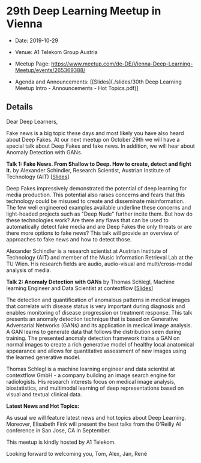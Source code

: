 # 29th Deep Learning Meetup in Vienna

* Date: 2019-10-29
* Venue: A1 Telekom Group Austria
* Meetup Page: https://www.meetup.com/de-DE/Vienna-Deep-Learning-Meetup/events/265369388/

* Agenda and Announcements: [[Slides](./slides/30th Deep Learning Meetup Intro - Announcements - Hot Topics.pdf)]

## Details

 Dear Deep Learners,

Fake news is a big topic these days and most  likely you have also heard about Deep Fakes. At our next meetup on  October 29th we will have a special talk about Deep Fakes and fake news.  In addition, we will hear about Anomaly Detection with GANs.


**Talk 1:
Fake News. From Shallow to Deep. How to create, detect and fight it.**
by Alexander Schindler, Research Scientist, Austrian Institute of Technology (AIT)
[[Slides](./slides/Fake_news_VDLM_2019_10_29.pdf)] 

Deep Fakes impressively demonstrated the potential of deep learning for  media production. This potential also raises concerns and fears that  this technology could be misused to create and disseminate  misinformation. The few well engineered examples available underline  these concerns and light-headed projects such as "Deep Nude" further  incite them. But how do these technologies work? Are there any flaws  that can be used to automatically detect fake media and are Deep Fakes  the only threats or are there more options to fake news? This talk will  provide an overview of approaches to fake news and how to detect those.

Alexander  Schindler is a research scientist at Austrian Institute of Technology  (AIT) and member of the Music Information Retrieval Lab at the TU Wien.  His research fields are audio, audio-visual and multi/cross-modal  analysis of media.


**Talk 2:
Anomaly Detection with GANs**
by Thomas Schlegl, Machine learning Engineer and Data Scientist at contextflow
[[Slides](./slides/VDLM_ThomasSchlegl_20191029.pdf)]

 The detection and quantification of anomalous patterns in medical images  that correlate with disease status is very important during diagnosis  and enables monitoring of disease progression or treatment response.  This talk presents an anomaly detection technique that is based on  Generative Adversarial Networks (GANs) and its application in medical  image analysis. A GAN learns to generate data that follows the  distribution seen during training. The presented anomaly detection  framework trains a GAN on normal images to create a rich generative  model of healthy local anatomical appearance and allows for quantitative  assessment of new images using the learned generative model.

Thomas  Schlegl is a machine learning engineer and data scientist at  contextflow GmbH - a company building an image search engine for  radiologists. His research interests focus on medical image analysis,  biostatistics, and multimodal learning of deep representations based on  visual and textual clinical data.  

**Latest News and Hot Topics:**

 As usual we will feature latest news and hot topics about Deep Learning.  Moreover, Elisabeth Fink will present the best talks from the O'Reilly  AI conference in San Jose, CA in September.

This meetup is kindly hosted by A1 Telekom.

Looking forward to welcoming you,
Tom, Alex, Jan, René  